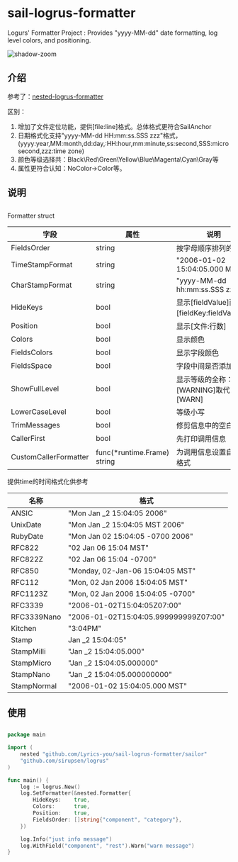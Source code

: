 # **sail**-logrus-formatter
Logurs' Formatter Project : Provides "yyyy-MM-dd" date formatting, log level colors, and positioning.

![shadow-zoom](https://image-taragrade.oss-cn-hangzhou.aliyuncs.com/imagehub/image-20220213145846973.png)

## 介绍

参考了：[nested-logrus-formatter](https://github.com/antonfisher/nested-logrus-formatter)

区别：

1. 增加了文件定位功能，提供[file:line]格式。总体格式更符合SailAnchor
2. 日期格式化支持"yyyy-MM-dd HH:mm:ss.SSS zzz"格式，(yyyy:year,MM:month,dd:day,:HH:hour,mm:minute,ss:second,SSS:microsecond,zzz:time zone)
3. 颜色等级选择共：Black\Red\Green\Yellow\Blue\Magenta\Cyan\Gray等
4. 属性更符合认知：NoColor->Color等。

## 说明

## 

Formatter struct

| 字段                  | 属性                        | 说明                                          |
| --------------------- | --------------------------- | --------------------------------------------- |
| FieldsOrder           | string                      | 按字母顺序排列的字段                          |
| TimeStampFormat       | string                      | "2006-01-02 15:04:05.000 MST"                 |
| CharStampFormat       | string                      | "yyyy-MM-dd hh:mm:ss.SSS zzz"                 |
| HideKeys              | bool                        | 显示[fieldValue]而不是[fieldKey:fieldValue]。 |
| Position              | bool                        | 显示[文件:行数]                               |
| Colors                | bool                        | 显示颜色                                      |
| FieldsColors          | bool                        | 显示字段颜色                                  |
| FieldsSpace           | bool                        | 字段中间是否添加空格                          |
| ShowFullLevel         | bool                        | 显示等级的全称：[WARNING]取代[WARN]           |
| LowerCaseLevel        | bool                        | 等级小写                                      |
| TrimMessages          | bool                        | 修剪信息中的空白处                            |
| CallerFirst           | bool                        | 先打印调用信息                                |
| CustomCallerFormatter | func(*runtime.Frame) string | 为调用信息设置自定义格式                      |

提供time的时间格式化供参考

| 名称        | 格式                                  |
| ----------- | ------------------------------------- |
| ANSIC       | "Mon Jan _2 15:04:05 2006"            |
| UnixDate    | "Mon Jan _2 15:04:05 MST 2006"        |
| RubyDate    | "Mon Jan 02 15:04:05 -0700 2006"      |
| RFC822      | "02 Jan 06 15:04 MST"                 |
| RFC822Z     | "02 Jan 06 15:04 -0700"               |
| RFC850      | "Monday, 02-Jan-06 15:04:05 MST"      |
| RFC112      | "Mon, 02 Jan 2006 15:04:05 MST"       |
| RFC1123Z    | "Mon, 02 Jan 2006 15:04:05 -0700"     |
| RFC3339     | "2006-01-02T15:04:05Z07:00"           |
| RFC3339Nano | "2006-01-02T15:04:05.999999999Z07:00" |
| Kitchen     | "3:04PM"                              |
| Stamp       | Jan _2 15:04:05"                      |
| StampMilli  | "Jan _2 15:04:05.000"                 |
| StampMicro  | "Jan _2 15:04:05.000000"              |
| StampNano   | "Jan _2 15:04:05.000000000"           |
| StampNormal | "2006-01-02 15:04:05.000 MST"         |

## 使用

## 

```go
package main

import (
	nested "github.com/Lyrics-you/sail-logrus-formatter/sailor"
	"github.com/sirupsen/logrus"
)

func main() {
	log := logrus.New()
	log.SetFormatter(&nested.Formatter{
		HideKeys:    true,
		Colors:      true,
		Position:    true,
		FieldsOrder: []string{"component", "category"},
	})

	log.Info("just info message")
	log.WithField("component", "rest").Warn("warn message")
}
```

